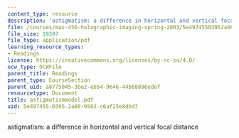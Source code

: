 ```yaml
---
content_type: resource
description: 'astigmatism: a difference in horizontal and vertical focal distance'
file: /courses/mas-450-holographic-imaging-spring-2003/5e49745503952a089503c6af25e8dbd7_astigmatismmodel.pdf
file_size: 19397
file_type: application/pdf
learning_resource_types:
- Readings
license: https://creativecommons.org/licenses/by-nc-sa/4.0/
ocw_type: OCWFile
parent_title: Readings
parent_type: CourseSection
parent_uid: a8775045-3be2-eb54-9646-44b68096edef
resourcetype: Document
title: astigmatismmodel.pdf
uid: 5e497455-0395-2a08-9503-c6af25e8dbd7
---
```

astigmatism: a difference in horizontal and vertical focal distance